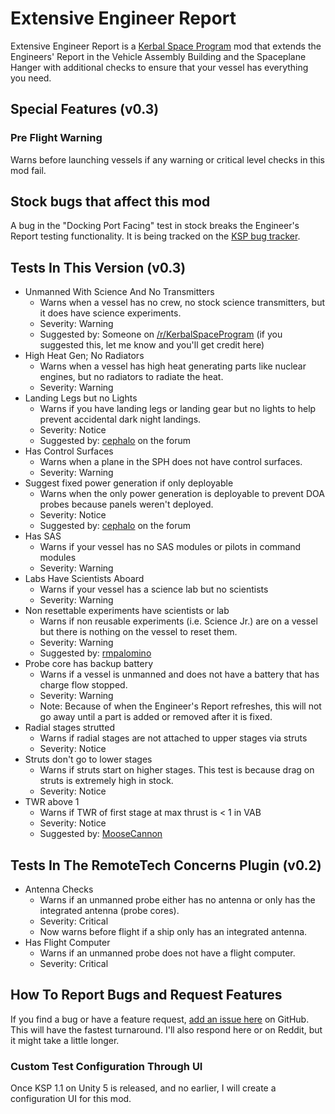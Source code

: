# Extensive Engineer Report
Extensive Engineer Report is a [Kerbal Space Program](http://kerbalspaceprogram.com) mod that extends the Engineers' Report in the Vehicle Assembly Building and the Spaceplane Hanger with additional checks to ensure that your vessel has everything you need.

## Special Features (v0.3)
### Pre Flight Warning
Warns before launching vessels if any warning or critical level checks in this mod fail.

## Stock bugs that affect this mod
A bug in the "Docking Port Facing" test in stock breaks the Engineer's Report testing functionality.  It is being tracked on the [KSP bug tracker](http://bugs.kerbalspaceprogram.com/issues/5193).

## Tests In This Version (v0.3)
* Unmanned With Science And No Transmitters
  * Warns when a vessel has no crew, no stock science transmitters, but it does have science experiments.
  * Severity: Warning
  * Suggested by: Someone on [/r/KerbalSpaceProgram](http://reddit.com/r/KerbalSpaceProgram) (if you suggested this, let me know and you'll get credit here)
* High Heat Gen; No Radiators
  * Warns when a vessel has high heat generating parts like nuclear engines, but no radiators to radiate the heat.
  * Severity: Warning
* Landing Legs but no Lights
  * Warns if you have landing legs or landing gear but no lights to help prevent accidental dark night landings.
  * Severity: Notice
  * Suggested by: [cephalo](http://forum.kerbalspaceprogram.com/threads/126662-1-04-Extensive-Engineer-Report?p=2040769&viewfull=1#post2040769) on the forum
* Has Control Surfaces
  * Warns when a plane in the SPH does not have control surfaces.
  * Severity: Warning
* Suggest fixed power generation if only deployable
  * Warns when the only power generation is deployable to prevent DOA probes because panels weren't deployed.
  * Severity: Notice
  * Suggested by: [cephalo](http://forum.kerbalspaceprogram.com/threads/126662-1-04-Extensive-Engineer-Report?p=2040769&viewfull=1#post2040769) on the forum
* Has SAS
  * Warns if your vessel has no SAS modules or pilots in command modules
  * Severity: Warning
* Labs Have Scientists Aboard
  * Warns if your vessel has a science lab but no scientists
  * Severity: Warning
* Non resettable experiments have scientists or lab
  * Warns if non reusable experiments (i.e. Science Jr.) are on a vessel but there is nothing on the vessel to reset them.
  * Severity: Warning
  * Suggested by: [rmpalomino](http://forum.kerbalspaceprogram.com/members/150865-rmpalomino)
* Probe core has backup battery
  * Warns if a vessel is unmanned and does not have a battery that has charge flow stopped.
  * Severity: Warning
  * Note: Because of when the Engineer's Report refreshes, this will not go away until a part is added or removed after it is fixed.
* Radial stages strutted
  * Warns if radial stages are not attached to upper stages via struts
  * Severity: Notice
* Struts don't go to lower stages
  * Warns if struts start on higher stages.  This test is because drag on struts is extremely high in stock.
  * Severity: Notice
* TWR above 1
  * Warns if TWR of first stage at max thrust is < 1 in VAB
  * Severity: Notice
  * Suggested by: [MooseCannon](http://forum.kerbalspaceprogram.com/members/85387-MooseCannon)
## Tests In The RemoteTech Concerns Plugin (v0.2)
* Antenna Checks
  * Warns if an unmanned probe either has no antenna or only has the integrated antenna (probe cores).
  * Severity: Critical
  * Now warns before flight if a ship only has an integrated antenna.
* Has Flight Computer
  * Warns if an unmanned probe does not have a flight computer.
  * Severity: Critical

## How To Report Bugs and Request Features
If you find a bug or have a feature request, [add an issue here](https://github.com/jkoritzinsky/Extensive-Engineer-Report/issues/new) on GitHub. This will have the fastest turnaround.  I'll also respond here or on Reddit, but it might take a little longer.

### Custom Test Configuration Through UI
Once KSP 1.1 on Unity 5 is released, and no earlier, I will create a configuration UI for this mod.
